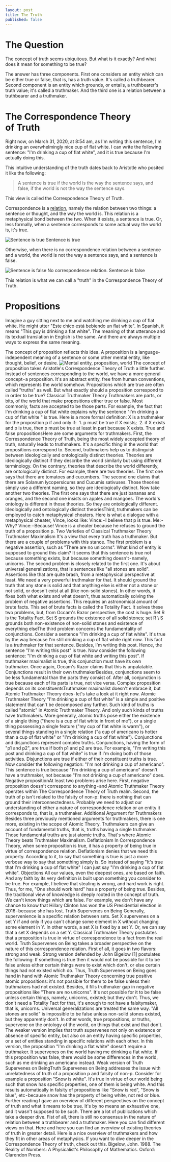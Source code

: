 ```yaml
---
layout: post
title: The Truth
published: false
---
```

# The Question

The concept of truth seems ubiquitous. But what is it exactly? And what does it mean for something to be true?

The answer has three components. First one considers an entity which can be either true or false, that is, has a truth value. It's called a truthbearer. Second component is an entity which grounds, or entails, a truthbearer's truth value; it's called a truthmaker. And the third one is a relation between a truthbearer and a truthmaker.

# The Correspondence Theory of Truth

Right now, on March 31, 2020, at 8:54 am, as I'm writing this sentence, I'm drinking an overwhelmingly nice cup of flat white. I can write the following sentence: "I'm drinking a cup of flat white", and it is true because I'm actually doing this.

This intuitive understanding of the truth dates back to Aristotle who posited it like the following:

> A sentence is true if the world is the way the sentence says, and false, if the world is not the way the sentence says.

This view is called the Correspondence Theory of Truth.

Correspondence is a [relation](https://plato.stanford.edu/entries/relations/), namely the relation between two things: a sentence or thought, and the way the world is. This relation is a metaphysical bond between the two. When it exists, a sentence is true. Or, less formally, when a sentence corresponds to some actual way the world is, it's true.

![Sentence is true](/images/truth/sentence_is_true.jpg)
Sentence is true

Otherwise, when there is no correspondence relation between a sentence and a world, the world is not the way a sentence says, and a sentence is false.

![Sentence is false](/images/truth/sentence_is_false.jpg)
No correspondence relation. Sentence is false

This relation is what we can call a "truth" in the Correspondence Theory of Truth.

# Propositions
Imagine a guy sitting next to me and watching me drinking a cup of flat white. He might utter "Este chico está bebiendo un flat white". In Spanish, it means "This guy is drinking a flat white". The meaning of that utterance and its textual translation in English is the same. And there are always multiple ways to express the same meaning.

The concept of proposition reflects this idea. A proposition is a language-independent meaning of a sentence or some other mental entity, like thought, belief, or desire.
![Mental entity, proposition, world](/images/truth/sentence_proposition_world.jpg)
The concept of proposition takes Aristotle's Correspondence Theory of Truth a little further. Instead of sentences corresponding to the world, we have a more general concept - a proposition. It's an abstract entity, free from human conventions, which represents the world somehow.
Propositions which are true are often called "truths" as well. But what exactly should a proposition correspond to in order to be true?
Classical Truthmaker Theory
Truthmakers are parts, or bits, of the world that make propositions either true or false. Most commonly, facts are accepted to be those parts. For example, the fact that I'm drinking a cup of flat white explains why the sentence "I'm drinking a cup of flat white " is true. Here is a more formal definition:
X is a truthmaker for the proposition p if and only if:
 1. p must be true if X exists;
 2. if X exists and p is true, then p must be true at least in part because X exists.
True and false propositionsHere are some arguments for truthmakers.
First, the Correspondence Theory of Truth, being the most widely accepted theory of truth, naturally leads to truthmakers. It's a specific thing in the world that propositions correspond to.
Second, truthmakers help us to distinguish between ideologically and ontologically distinct theories. Theories are ideologically distinct if they describe the world similarly but using different terminology. On the contrary, theories that describe the world differently, are ontologically distinct.
For example, there are two theories. The first one says that there are tomatoes and cucumbers. The second one claims that there are Solanum lycopersicums and Cucumis sativuses. Those theories simply use a different naming, so they are ideologically distinct.
Now take another two theories. The first one says that there are just bananas and oranges, and the second one insists on apples and mangoes. The world's ontology is different in those theories. So they are ontologically different.
Ideologically and ontologically distinct theoriesThird, truthmakers can be employed to catch metaphysical cheaters. Here is what a dialogue with a metaphysical cheater, Vince, looks like:
Vince: - I believe that p is true.
Me: - Why?
Vince: - Because!
Vince is a cheater because he refuses to ground the truth of a proposition p.
Two Varieties of Classical Truthmaker Theory
Truthmaker Maximalism
It's a view that every truth has a truthmaker. But there are a couple of problems with this stance.
The first problem is a negative assertion, such as "There are no unicorns". What kind of entity is supposed to ground this claim? It seems that this sentence is true not because something exists, but because something doesn't - namely, unicorns.
The second problem is closely related to the first one. It's about universal generalizations, that is sentences like "all stones are solid". Assertions like that are quite brash, from a metaphysical perspective at least. We need a very powerful truthmaker for that. It should ground the truth that any stone is solid and that anything else is either not a stone or not solid, or doesn't exist at all (like non-solid stones). In other words, it fixes both what exists and what doesn't, thus automatically solving the problem of negative assertions. This requires an astronomical amount of brute facts. This set of brute facts is called the Totality Fact. It solves these two problems, but, from Occam's Razor perspective, the cost is huge.
Set R is the Totality Fact. Set S grounds the existence of all solid stones; set R \ S grounds both non-existence of non-solid stones and existence of everything elseThe third problem concerns the fundamentality of conjunctions. Consider a sentence "I'm drinking a cup of flat white". It's true by the way because I'm still drinking a cup of flat white right now. This fact is a truthmaker for that sentence. Besides, I'm writing this post. Hence, the sentence "I'm writing this post" is true. Now consider the following sentence: "I'm drinking a cup of flat white and writing this post". If truthmaker maximalist is true, this conjunction must have its own truthmaker. Once again, Occam's Razor claims that this is unpalatable.
Conjunctions result in their own truthmakerBesides, conjunctions seem to be less fundamental than the parts they consist of. After all, conjunction is true because each of its parts is true, not vice versa.
Complex proposition depends on its constituentsTruthmaker maximalist doesn't embrace it, but Atomic Truthmaker Theory does - let's take a look at it right now.
Atomic Truthmaker Theory
"I'm drinking a cup of flat white" is a simple and positive statement that can't be decomposed any further. Such kind of truths is called "atomic" in Atomic Truthmaker Theory. And only such kinds of truths have truthmakers. More generally, atomic truths pose either the existence of a single thing ("there is a cup of flat white in front of me"), or a single thing possessing a single feature ("my cup of flat white is warm"), or several things standing in a single relation ("a cup of americano is hotter than a cup of flat white" or "I'm drinking a cup of flat white"). Conjunctions and disjunctions represent complex truths. Conjunctions, having the form of "p1 and p2", are true if both p1 and p2 are true. For example, "I'm writing this post and drinking a cup of flat white" is true if I'm doing both of those activities. Disjunctions are true if either of their constituent truths is true.
Now consider the following negation: "I'm not drinking a cup of americano". This sentence is true because "I'm drinking a cup of americano" doesn't have a truthmaker, not because "I'm not drinking a cup of americano" does.
Negative propositionAt least two problems arise here. First, negative proposition doesn't correspond to anything - and Atomic Truthmaker Theory operates within The Correspondence Theory of Truth realm. Second, the truth of p isn't related to the falsity of non-p: there is nothing that can ground their interconnectedness. Probably we need to adjust our understanding of either a nature of correspondence relation or an entity it corresponds to, that is, a truthmaker.
Additional Argument for Truthmakers
Besides three previously mentioned arguments for truthmakers, there is one more, existing in the scope of Atomic Theory. Truthmakers can give an account of fundamental truths, that is, truths having a single truthmaker. Those fundamental truths are just atomic truths. That's where Atomic Theory beats Truthmaker Maximalism.
Deflationism
In Correspondence Theory, when some proposition is true, it has a property of being true in virtue of correspondence relation. Deflationism denies that we need this property. According to it, to say that something is true is just a more verbose way to say that something simply is. So instead of saying "It's true that I'm drinking a cup of flat white" I can just say "I'm drinking a cup of flat white".
Objections
All our values, even the deepest ones, are based on faith. And any faith by its very definition is built upon something you consider to be true. For example, I believe that stealing is wrong, and hard work is right. Thus, for me, "One should work hard" has a property of being true.
Besides, the traditional view of knowledge is deeply rooted in the concept of truth. We can't know things which are false. For example, we don't have any chance to know that Hillary Clinton has won the US Presidential election in 2016 - because she has lost.
Truth Supervenes on Being
Generally, supervenience is a specific relation between sets. Set X supervenes on a set Y if and only if you can't change some element in X without changing some element in Y. In other words, a set X is fixed by a set Y. Or, we can say that a set X depends on a set Y.
Classical Truthmaker Theory postulates that a proposition is true in virtue of correspondence to a fact from the real world. Truth Supervenes on Being takes a broader perspective on the nature of this correspondence relation.
First of all, it goes in two flavors: strong and weak. Strong version defended by John Bigelow [1] postulates the following:
If something is true then it would not be possible for it to be false unless either certain things were to exist which don't, or else certain things had not existed which do.
Thus, Truth Supervenes on Being goes hand in hand with Atomic Truthmaker Theory concerning true positive atomic propositions: it's not possible for them to be false unless their truthmakers had not existed. Besides, it fills truthmaker gap in negative propositions like "There are no unicorns". It's not possible for it to be false unless certain things, namely, unicorns, existed; but they don't. Thus, we don't need a Totality Fact for that, it's enough to not have a falsitymaker, that is, unicorns. Universal generalizations are treated the same way. "All stones are solid" is impossible to be false unless non-solid stones existed, but they apparently don't.
In other words, true propositions, or truths, supervene on the ontology of the world, on things that exist and that don't.
The weaker version implies that truth supervenes not only on existence or absence of specific entity, but also on an entity having specific properties, or a set of entities standing in specific relations with each other. In this version, the proposition "I'm drinking a flat white" doesn't require a truthmaker. It supervenes on the world having me drinking a flat white. If this proposition was false, there would be some differences in the world, such as me drinking an americano instead.
Weak version of Truth Supervenes on BeingTruth Supervenes on Being addresses the issue with unrelatedness of truth of a proposition p and falsity of non-p. Consider for example a proposition "Snow is white". It's true in virtue of our world being such that snow has specific properties, one of them is being white. And this results automatically in falsity of propositions like "Snow is red", "Snow is blue", etc - because snow has the property of being white, not red or blue.
Further reading
I gave an overview of different perspectives on the concept of truth and what it means to be true. It's by no means an exhaustive one, and it wasn't supposed to be such. There are a lot of publications which take a deeper dive.
Fist of all, there is still no consensus in the nature of relation between a truthbearer and a truthmaker. Here you can find different views on that.
Here and here you can find an overview of existing theories of truth in greater detail.
Here is a nice overview of truthmakers and how they fit in other areas of metaphysics.
If you want to dive deeper in the Correspondence Theory of truth, check out this.
Bigelow, John. 1988. The Reality of Numbers: A Physicalist's Philosophy of Mathematics. Oxford: Clarendon Press.
